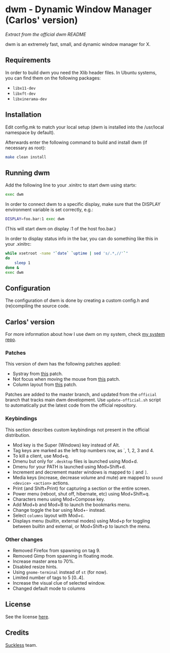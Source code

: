 # dwm - Dynamic Window Manager (Carlos' version)

_Extract from the official dwm README_

dwm is an extremely fast, small, and dynamic window manager for X.


## Requirements

In order to build dwm you need the Xlib header files. In Ubuntu systems, you
can find them on the following packages:
- `libx11-dev`
- `libxft-dev`
- `libxinerama-dev`


## Installation

Edit config.mk to match your local setup (dwm is installed into
the /usr/local namespace by default).

Afterwards enter the following command to build and install dwm (if
necessary as root):

```bash
make clean install
```


## Running dwm

Add the following line to your .xinitrc to start dwm using startx:

```bash
exec dwm
```

In order to connect dwm to a specific display, make sure that
the DISPLAY environment variable is set correctly, e.g.:

```bash
DISPLAY=foo.bar:1 exec dwm
```

(This will start dwm on display :1 of the host foo.bar.)

In order to display status info in the bar, you can do something
like this in your .xinitrc:

```bash
while xsetroot -name "`date` `uptime | sed 's/.*,//'`"
do
    sleep 1
done &
exec dwm
```


## Configuration

The configuration of dwm is done by creating a custom config.h
and (re)compiling the source code.

## Carlos' version

For more information about how I use dwm on my system, check 
[my system repo](https://github.com/CarlosMecha/system/tree/master/wm).

### Patches

This version of dwm has the following patches applied:

* Systray from [this](https://dwm.suckless.org/patches/systray/dwm-systray-20200610-f09418b.diff) patch.
* Not focus when moving the mouse from
  [this](https://dwm.suckless.org/patches/focusonclick/dwm-focusonclick-20200110-61bb8b2.diff)
patch.
* Column layout from [this](https://dwm.suckless.org/patches/columns/dwm-columns-6.0.diff) patch.

Patches are added to the master branch, and updated from the `official` branch
that tracks main dwm development. Use `update-official.sh` script to automatically
put the latest code from the official repository.

### Keybindings

This section describes custom keybindings not present in the official distribution.

* Mod key is the Super (Windows) key instead of Alt.
* Tag keys are marked as the left top numbers row, as \`, 1, 2, 3 and 4.
* To kill a client, use Mod+q.
* Dmenu but only for `.desktop` files is launched using Mod+d.
* Dmenu for your PATH is launched using Mod+Shift+d.
* Increment and decrement master windows is mapped to `[` and `]`.
* Media keys (increase, decrease volume and mute) are mapped to `sound <device> <action>` actions.
* Print (and Shift+Print) for capturing a section or the entire screen.
* Power menu (reboot, shut off, hibernate, etc) using Mod+Shift+q.
* Characters menu using Mod+Compose key.
* Add Mod+b and Mod+B to launch the bookmarks menu.
* Change toggle the bar using Mod+- instead.
* Select `columns` layout with Mod+c.
* Displays menu (builtin, external modes) using Mod+p for toggling between builtin and external, or
  Mod+Shift+p to launch the menu.


### Other changes

* Removed Firefox from spawning on tag 9.
* Removed Gimp from spawning in floating mode.
* Increase master area to 70%.
* Disabled resize hints.
* Using `gnome-terminal` instead of `st` (for now).
* Limited number of tags to 5 [0..4].
* Increase the visual clue of selected window.
* Changed default mode to columns

## License

See the license [here](LICENSE).


## Credits

[Suckless](https://suckless.org/) team.
